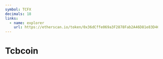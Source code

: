 ```yaml
---
symbol: TCFX
decimals: 18
links:
  - name: explorer
    url: https://etherscan.io/token/0x36dCffe069a3F2878Fab2A46D81e83D462d0cBF7
---
```


# Tcbcoin
